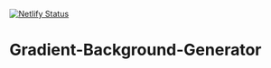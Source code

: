 [![Netlify Status](https://api.netlify.com/api/v1/badges/14f1153f-e735-49b6-a6ef-bba45038c67f/deploy-status)](https://app.netlify.com/sites/random-background-generator/deploys)

# Gradient-Background-Generator
